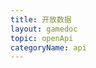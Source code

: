 ```yaml
---
title: 开放数据
layout: gamedoc
topic: openApi
categoryName: api
---
```


<!-- md game/api/openApi/_openData/getFriendCloudStorage.md -->
<!-- md game/api/openApi/_openData/getSharedCanvas.md -->
<!-- md game/api/openApi/_openData/getUserCloudStorage.md -->
<!-- md game/api/openApi/_openData/getUserInfo.md -->
<!-- md game/api/openApi/_openData/KVData.md -->
<!-- md game/api/openApi/_openData/removeUserCloudStorage.md -->
<!-- md game/api/openApi/_openData/removeUserStorage.md -->
<!-- md game/api/openApi/_openData/setUserCloudStorage.md -->
<!-- md game/api/openApi/_openData/setUserStorage.md -->
<!-- md game/api/openApi/_openData/UserGameData.md -->